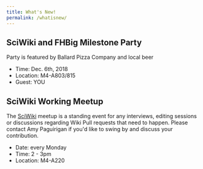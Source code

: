 ```yaml
---
title: What's New!
permalink: /whatisnew/
---
```


## SciWiki and FHBig Milestone Party
Party is featured by Ballard Pizza Company and local beer
- Time: Dec. 6th, 2018
- Location: M4-A803/815
- Guest: YOU

## SciWiki Working Meetup
The [SciWiki](https://github.com/FredHutch/wiki ) meetup is a standing event for any interviews, editing sessions or discussions regarding Wiki Pull requests that need to happen.  Please contact Amy Paguirigan if you'd like to swing by and discuss your contribution.  
- Date: every Monday
- Time: 2 - 3pm
- Location: M4-A220
